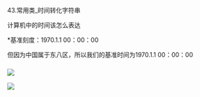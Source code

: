 43.常用类_时间转化字符串



计算机中的时间该怎么表达

*基准刻度：1970.1.1 00：00：00

但因为中国属于东八区，所以我们的基准时间为1970.1.1 00：00：00



### ![](C:\Users\白木-泽\Desktop\屏幕截图\20f35d07b7335a278ebc9797860ff6e.jpg)

![](C:\Users\白木-泽\Desktop\屏幕截图\465ddc74693414f0cbd7bb9373e7583.jpg)

